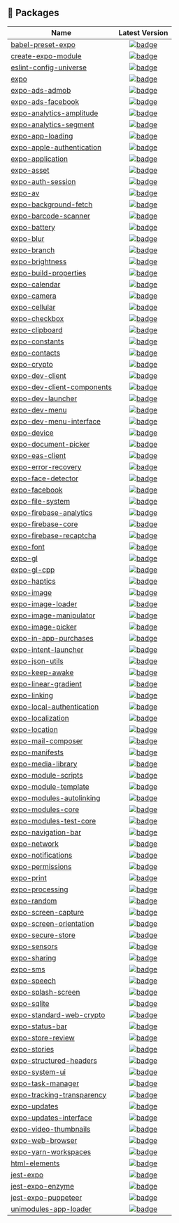 ## 📜 Packages

| Name                                                       | Latest Version                                                                                                                                      |
| ---------------------------------------------------------- | :-------------------------------------------------------------------------------------------------------------------------------------------------: |
| [babel-preset-expo](./babel-preset-expo)                   | [![badge](https://img.shields.io/npm/v/babel-preset-expo.svg?style=flat-square)](https://www.npmjs.com/package/babel-preset-expo)                   |
| [create-expo-module](./create-expo-module)                 | [![badge](https://img.shields.io/npm/v/create-expo-module.svg?style=flat-square)](https://www.npmjs.com/package/create-expo-module)                 |
| [eslint-config-universe](./eslint-config-universe)         | [![badge](https://img.shields.io/npm/v/eslint-config-universe.svg?style=flat-square)](https://www.npmjs.com/package/eslint-config-universe)         |
| [expo](./expo)                                             | [![badge](https://img.shields.io/npm/v/expo.svg?style=flat-square)](https://www.npmjs.com/package/expo)                                             |
| [expo-ads-admob](./expo-ads-admob)                         | [![badge](https://img.shields.io/npm/v/expo-ads-admob.svg?style=flat-square)](https://www.npmjs.com/package/expo-ads-admob)                         |
| [expo-ads-facebook](./expo-ads-facebook)                   | [![badge](https://img.shields.io/npm/v/expo-ads-facebook.svg?style=flat-square)](https://www.npmjs.com/package/expo-ads-facebook)                   |
| [expo-analytics-amplitude](./expo-analytics-amplitude)     | [![badge](https://img.shields.io/npm/v/expo-analytics-amplitude.svg?style=flat-square)](https://www.npmjs.com/package/expo-analytics-amplitude)     |
| [expo-analytics-segment](./expo-analytics-segment)         | [![badge](https://img.shields.io/npm/v/expo-analytics-segment.svg?style=flat-square)](https://www.npmjs.com/package/expo-analytics-segment)         |
| [expo-app-loading](./expo-app-loading)                     | [![badge](https://img.shields.io/npm/v/expo-app-loading.svg?style=flat-square)](https://www.npmjs.com/package/expo-app-loading)                     |
| [expo-apple-authentication](./expo-apple-authentication)   | [![badge](https://img.shields.io/npm/v/expo-apple-authentication.svg?style=flat-square)](https://www.npmjs.com/package/expo-apple-authentication)   |
| [expo-application](./expo-application)                     | [![badge](https://img.shields.io/npm/v/expo-application.svg?style=flat-square)](https://www.npmjs.com/package/expo-application)                     |
| [expo-asset](./expo-asset)                                 | [![badge](https://img.shields.io/npm/v/expo-asset.svg?style=flat-square)](https://www.npmjs.com/package/expo-asset)                                 |
| [expo-auth-session](./expo-auth-session)                   | [![badge](https://img.shields.io/npm/v/expo-auth-session.svg?style=flat-square)](https://www.npmjs.com/package/expo-auth-session)                   |
| [expo-av](./expo-av)                                       | [![badge](https://img.shields.io/npm/v/expo-av.svg?style=flat-square)](https://www.npmjs.com/package/expo-av)                                       |
| [expo-background-fetch](./expo-background-fetch)           | [![badge](https://img.shields.io/npm/v/expo-background-fetch.svg?style=flat-square)](https://www.npmjs.com/package/expo-background-fetch)           |
| [expo-barcode-scanner](./expo-barcode-scanner)             | [![badge](https://img.shields.io/npm/v/expo-barcode-scanner.svg?style=flat-square)](https://www.npmjs.com/package/expo-barcode-scanner)             |
| [expo-battery](./expo-battery)                             | [![badge](https://img.shields.io/npm/v/expo-battery.svg?style=flat-square)](https://www.npmjs.com/package/expo-battery)                             |
| [expo-blur](./expo-blur)                                   | [![badge](https://img.shields.io/npm/v/expo-blur.svg?style=flat-square)](https://www.npmjs.com/package/expo-blur)                                   |
| [expo-branch](./expo-branch)                               | [![badge](https://img.shields.io/npm/v/expo-branch.svg?style=flat-square)](https://www.npmjs.com/package/expo-branch)                               |
| [expo-brightness](./expo-brightness)                       | [![badge](https://img.shields.io/npm/v/expo-brightness.svg?style=flat-square)](https://www.npmjs.com/package/expo-brightness)                       |
| [expo-build-properties](./expo-build-properties)           | [![badge](https://img.shields.io/npm/v/expo-build-properties.svg?style=flat-square)](https://www.npmjs.com/package/expo-build-properties)           |
| [expo-calendar](./expo-calendar)                           | [![badge](https://img.shields.io/npm/v/expo-calendar.svg?style=flat-square)](https://www.npmjs.com/package/expo-calendar)                           |
| [expo-camera](./expo-camera)                               | [![badge](https://img.shields.io/npm/v/expo-camera.svg?style=flat-square)](https://www.npmjs.com/package/expo-camera)                               |
| [expo-cellular](./expo-cellular)                           | [![badge](https://img.shields.io/npm/v/expo-cellular.svg?style=flat-square)](https://www.npmjs.com/package/expo-cellular)                           |
| [expo-checkbox](./expo-checkbox)                           | [![badge](https://img.shields.io/npm/v/expo-checkbox.svg?style=flat-square)](https://www.npmjs.com/package/expo-checkbox)                           |
| [expo-clipboard](./expo-clipboard)                         | [![badge](https://img.shields.io/npm/v/expo-clipboard.svg?style=flat-square)](https://www.npmjs.com/package/expo-clipboard)                         |
| [expo-constants](./expo-constants)                         | [![badge](https://img.shields.io/npm/v/expo-constants.svg?style=flat-square)](https://www.npmjs.com/package/expo-constants)                         |
| [expo-contacts](./expo-contacts)                           | [![badge](https://img.shields.io/npm/v/expo-contacts.svg?style=flat-square)](https://www.npmjs.com/package/expo-contacts)                           |
| [expo-crypto](./expo-crypto)                               | [![badge](https://img.shields.io/npm/v/expo-crypto.svg?style=flat-square)](https://www.npmjs.com/package/expo-crypto)                               |
| [expo-dev-client](./expo-dev-client)                       | [![badge](https://img.shields.io/npm/v/expo-dev-client.svg?style=flat-square)](https://www.npmjs.com/package/expo-dev-client)                       |
| [expo-dev-client-components](./expo-dev-client-components) | [![badge](https://img.shields.io/npm/v/expo-dev-client-components.svg?style=flat-square)](https://www.npmjs.com/package/expo-dev-client-components) |
| [expo-dev-launcher](./expo-dev-launcher)                   | [![badge](https://img.shields.io/npm/v/expo-dev-launcher.svg?style=flat-square)](https://www.npmjs.com/package/expo-dev-launcher)                   |
| [expo-dev-menu](./expo-dev-menu)                           | [![badge](https://img.shields.io/npm/v/expo-dev-menu.svg?style=flat-square)](https://www.npmjs.com/package/expo-dev-menu)                           |
| [expo-dev-menu-interface](./expo-dev-menu-interface)       | [![badge](https://img.shields.io/npm/v/expo-dev-menu-interface.svg?style=flat-square)](https://www.npmjs.com/package/expo-dev-menu-interface)       |
| [expo-device](./expo-device)                               | [![badge](https://img.shields.io/npm/v/expo-device.svg?style=flat-square)](https://www.npmjs.com/package/expo-device)                               |
| [expo-document-picker](./expo-document-picker)             | [![badge](https://img.shields.io/npm/v/expo-document-picker.svg?style=flat-square)](https://www.npmjs.com/package/expo-document-picker)             |
| [expo-eas-client](./expo-eas-client)                       | [![badge](https://img.shields.io/npm/v/expo-eas-client.svg?style=flat-square)](https://www.npmjs.com/package/expo-eas-client)                       |
| [expo-error-recovery](./expo-error-recovery)               | [![badge](https://img.shields.io/npm/v/expo-error-recovery.svg?style=flat-square)](https://www.npmjs.com/package/expo-error-recovery)               |
| [expo-face-detector](./expo-face-detector)                 | [![badge](https://img.shields.io/npm/v/expo-face-detector.svg?style=flat-square)](https://www.npmjs.com/package/expo-face-detector)                 |
| [expo-facebook](./expo-facebook)                           | [![badge](https://img.shields.io/npm/v/expo-facebook.svg?style=flat-square)](https://www.npmjs.com/package/expo-facebook)                           |
| [expo-file-system](./expo-file-system)                     | [![badge](https://img.shields.io/npm/v/expo-file-system.svg?style=flat-square)](https://www.npmjs.com/package/expo-file-system)                     |
| [expo-firebase-analytics](./expo-firebase-analytics)       | [![badge](https://img.shields.io/npm/v/expo-firebase-analytics.svg?style=flat-square)](https://www.npmjs.com/package/expo-firebase-analytics)       |
| [expo-firebase-core](./expo-firebase-core)                 | [![badge](https://img.shields.io/npm/v/expo-firebase-core.svg?style=flat-square)](https://www.npmjs.com/package/expo-firebase-core)                 |
| [expo-firebase-recaptcha](./expo-firebase-recaptcha)       | [![badge](https://img.shields.io/npm/v/expo-firebase-recaptcha.svg?style=flat-square)](https://www.npmjs.com/package/expo-firebase-recaptcha)       |
| [expo-font](./expo-font)                                   | [![badge](https://img.shields.io/npm/v/expo-font.svg?style=flat-square)](https://www.npmjs.com/package/expo-font)                                   |
| [expo-gl](./expo-gl)                                       | [![badge](https://img.shields.io/npm/v/expo-gl.svg?style=flat-square)](https://www.npmjs.com/package/expo-gl)                                       |
| [expo-gl-cpp](./expo-gl-cpp)                               | [![badge](https://img.shields.io/npm/v/expo-gl-cpp.svg?style=flat-square)](https://www.npmjs.com/package/expo-gl-cpp)                               |
| [expo-haptics](./expo-haptics)                             | [![badge](https://img.shields.io/npm/v/expo-haptics.svg?style=flat-square)](https://www.npmjs.com/package/expo-haptics)                             |
| [expo-image](./expo-image)                                 | [![badge](https://img.shields.io/npm/v/expo-image.svg?style=flat-square)](https://www.npmjs.com/package/expo-image)                                 |
| [expo-image-loader](./expo-image-loader)                   | [![badge](https://img.shields.io/npm/v/expo-image-loader.svg?style=flat-square)](https://www.npmjs.com/package/expo-image-loader)                   |
| [expo-image-manipulator](./expo-image-manipulator)         | [![badge](https://img.shields.io/npm/v/expo-image-manipulator.svg?style=flat-square)](https://www.npmjs.com/package/expo-image-manipulator)         |
| [expo-image-picker](./expo-image-picker)                   | [![badge](https://img.shields.io/npm/v/expo-image-picker.svg?style=flat-square)](https://www.npmjs.com/package/expo-image-picker)                   |
| [expo-in-app-purchases](./expo-in-app-purchases)           | [![badge](https://img.shields.io/npm/v/expo-in-app-purchases.svg?style=flat-square)](https://www.npmjs.com/package/expo-in-app-purchases)           |
| [expo-intent-launcher](./expo-intent-launcher)             | [![badge](https://img.shields.io/npm/v/expo-intent-launcher.svg?style=flat-square)](https://www.npmjs.com/package/expo-intent-launcher)             |
| [expo-json-utils](./expo-json-utils)                       | [![badge](https://img.shields.io/npm/v/expo-json-utils.svg?style=flat-square)](https://www.npmjs.com/package/expo-json-utils)                       |
| [expo-keep-awake](./expo-keep-awake)                       | [![badge](https://img.shields.io/npm/v/expo-keep-awake.svg?style=flat-square)](https://www.npmjs.com/package/expo-keep-awake)                       |
| [expo-linear-gradient](./expo-linear-gradient)             | [![badge](https://img.shields.io/npm/v/expo-linear-gradient.svg?style=flat-square)](https://www.npmjs.com/package/expo-linear-gradient)             |
| [expo-linking](./expo-linking)                             | [![badge](https://img.shields.io/npm/v/expo-linking.svg?style=flat-square)](https://www.npmjs.com/package/expo-linking)                             |
| [expo-local-authentication](./expo-local-authentication)   | [![badge](https://img.shields.io/npm/v/expo-local-authentication.svg?style=flat-square)](https://www.npmjs.com/package/expo-local-authentication)   |
| [expo-localization](./expo-localization)                   | [![badge](https://img.shields.io/npm/v/expo-localization.svg?style=flat-square)](https://www.npmjs.com/package/expo-localization)                   |
| [expo-location](./expo-location)                           | [![badge](https://img.shields.io/npm/v/expo-location.svg?style=flat-square)](https://www.npmjs.com/package/expo-location)                           |
| [expo-mail-composer](./expo-mail-composer)                 | [![badge](https://img.shields.io/npm/v/expo-mail-composer.svg?style=flat-square)](https://www.npmjs.com/package/expo-mail-composer)                 |
| [expo-manifests](./expo-manifests)                         | [![badge](https://img.shields.io/npm/v/expo-manifests.svg?style=flat-square)](https://www.npmjs.com/package/expo-manifests)                         |
| [expo-media-library](./expo-media-library)                 | [![badge](https://img.shields.io/npm/v/expo-media-library.svg?style=flat-square)](https://www.npmjs.com/package/expo-media-library)                 |
| [expo-module-scripts](./expo-module-scripts)               | [![badge](https://img.shields.io/npm/v/expo-module-scripts.svg?style=flat-square)](https://www.npmjs.com/package/expo-module-scripts)               |
| [expo-module-template](./expo-module-template)             | [![badge](https://img.shields.io/npm/v/expo-module-template.svg?style=flat-square)](https://www.npmjs.com/package/expo-module-template)             |
| [expo-modules-autolinking](./expo-modules-autolinking)     | [![badge](https://img.shields.io/npm/v/expo-modules-autolinking.svg?style=flat-square)](https://www.npmjs.com/package/expo-modules-autolinking)     |
| [expo-modules-core](./expo-modules-core)                   | [![badge](https://img.shields.io/npm/v/expo-modules-core.svg?style=flat-square)](https://www.npmjs.com/package/expo-modules-core)                   |
| [expo-modules-test-core](./expo-modules-test-core)         | [![badge](https://img.shields.io/npm/v/expo-modules-test-core.svg?style=flat-square)](https://www.npmjs.com/package/expo-modules-test-core)         |
| [expo-navigation-bar](./expo-navigation-bar)               | [![badge](https://img.shields.io/npm/v/expo-navigation-bar.svg?style=flat-square)](https://www.npmjs.com/package/expo-navigation-bar)               |
| [expo-network](./expo-network)                             | [![badge](https://img.shields.io/npm/v/expo-network.svg?style=flat-square)](https://www.npmjs.com/package/expo-network)                             |
| [expo-notifications](./expo-notifications)                 | [![badge](https://img.shields.io/npm/v/expo-notifications.svg?style=flat-square)](https://www.npmjs.com/package/expo-notifications)                 |
| [expo-permissions](./expo-permissions)                     | [![badge](https://img.shields.io/npm/v/expo-permissions.svg?style=flat-square)](https://www.npmjs.com/package/expo-permissions)                     |
| [expo-print](./expo-print)                                 | [![badge](https://img.shields.io/npm/v/expo-print.svg?style=flat-square)](https://www.npmjs.com/package/expo-print)                                 |
| [expo-processing](./expo-processing)                       | [![badge](https://img.shields.io/npm/v/expo-processing.svg?style=flat-square)](https://www.npmjs.com/package/expo-processing)                       |
| [expo-random](./expo-random)                               | [![badge](https://img.shields.io/npm/v/expo-random.svg?style=flat-square)](https://www.npmjs.com/package/expo-random)                               |
| [expo-screen-capture](./expo-screen-capture)               | [![badge](https://img.shields.io/npm/v/expo-screen-capture.svg?style=flat-square)](https://www.npmjs.com/package/expo-screen-capture)               |
| [expo-screen-orientation](./expo-screen-orientation)       | [![badge](https://img.shields.io/npm/v/expo-screen-orientation.svg?style=flat-square)](https://www.npmjs.com/package/expo-screen-orientation)       |
| [expo-secure-store](./expo-secure-store)                   | [![badge](https://img.shields.io/npm/v/expo-secure-store.svg?style=flat-square)](https://www.npmjs.com/package/expo-secure-store)                   |
| [expo-sensors](./expo-sensors)                             | [![badge](https://img.shields.io/npm/v/expo-sensors.svg?style=flat-square)](https://www.npmjs.com/package/expo-sensors)                             |
| [expo-sharing](./expo-sharing)                             | [![badge](https://img.shields.io/npm/v/expo-sharing.svg?style=flat-square)](https://www.npmjs.com/package/expo-sharing)                             |
| [expo-sms](./expo-sms)                                     | [![badge](https://img.shields.io/npm/v/expo-sms.svg?style=flat-square)](https://www.npmjs.com/package/expo-sms)                                     |
| [expo-speech](./expo-speech)                               | [![badge](https://img.shields.io/npm/v/expo-speech.svg?style=flat-square)](https://www.npmjs.com/package/expo-speech)                               |
| [expo-splash-screen](./expo-splash-screen)                 | [![badge](https://img.shields.io/npm/v/expo-splash-screen.svg?style=flat-square)](https://www.npmjs.com/package/expo-splash-screen)                 |
| [expo-sqlite](./expo-sqlite)                               | [![badge](https://img.shields.io/npm/v/expo-sqlite.svg?style=flat-square)](https://www.npmjs.com/package/expo-sqlite)                               |
| [expo-standard-web-crypto](./expo-standard-web-crypto)     | [![badge](https://img.shields.io/npm/v/expo-standard-web-crypto.svg?style=flat-square)](https://www.npmjs.com/package/expo-standard-web-crypto)     |
| [expo-status-bar](./expo-status-bar)                       | [![badge](https://img.shields.io/npm/v/expo-status-bar.svg?style=flat-square)](https://www.npmjs.com/package/expo-status-bar)                       |
| [expo-store-review](./expo-store-review)                   | [![badge](https://img.shields.io/npm/v/expo-store-review.svg?style=flat-square)](https://www.npmjs.com/package/expo-store-review)                   |
| [expo-stories](./expo-stories)                             | [![badge](https://img.shields.io/npm/v/expo-stories.svg?style=flat-square)](https://www.npmjs.com/package/expo-stories)                             |
| [expo-structured-headers](./expo-structured-headers)       | [![badge](https://img.shields.io/npm/v/expo-structured-headers.svg?style=flat-square)](https://www.npmjs.com/package/expo-structured-headers)       |
| [expo-system-ui](./expo-system-ui)                         | [![badge](https://img.shields.io/npm/v/expo-system-ui.svg?style=flat-square)](https://www.npmjs.com/package/expo-system-ui)                         |
| [expo-task-manager](./expo-task-manager)                   | [![badge](https://img.shields.io/npm/v/expo-task-manager.svg?style=flat-square)](https://www.npmjs.com/package/expo-task-manager)                   |
| [expo-tracking-transparency](./expo-tracking-transparency) | [![badge](https://img.shields.io/npm/v/expo-tracking-transparency.svg?style=flat-square)](https://www.npmjs.com/package/expo-tracking-transparency) |
| [expo-updates](./expo-updates)                             | [![badge](https://img.shields.io/npm/v/expo-updates.svg?style=flat-square)](https://www.npmjs.com/package/expo-updates)                             |
| [expo-updates-interface](./expo-updates-interface)         | [![badge](https://img.shields.io/npm/v/expo-updates-interface.svg?style=flat-square)](https://www.npmjs.com/package/expo-updates-interface)         |
| [expo-video-thumbnails](./expo-video-thumbnails)           | [![badge](https://img.shields.io/npm/v/expo-video-thumbnails.svg?style=flat-square)](https://www.npmjs.com/package/expo-video-thumbnails)           |
| [expo-web-browser](./expo-web-browser)                     | [![badge](https://img.shields.io/npm/v/expo-web-browser.svg?style=flat-square)](https://www.npmjs.com/package/expo-web-browser)                     |
| [expo-yarn-workspaces](./expo-yarn-workspaces)             | [![badge](https://img.shields.io/npm/v/expo-yarn-workspaces.svg?style=flat-square)](https://www.npmjs.com/package/expo-yarn-workspaces)             |
| [html-elements](./html-elements)                           | [![badge](https://img.shields.io/npm/v/html-elements.svg?style=flat-square)](https://www.npmjs.com/package/html-elements)                           |
| [jest-expo](./jest-expo)                                   | [![badge](https://img.shields.io/npm/v/jest-expo.svg?style=flat-square)](https://www.npmjs.com/package/jest-expo)                                   |
| [jest-expo-enzyme](./jest-expo-enzyme)                     | [![badge](https://img.shields.io/npm/v/jest-expo-enzyme.svg?style=flat-square)](https://www.npmjs.com/package/jest-expo-enzyme)                     |
| [jest-expo-puppeteer](./jest-expo-puppeteer)               | [![badge](https://img.shields.io/npm/v/jest-expo-puppeteer.svg?style=flat-square)](https://www.npmjs.com/package/jest-expo-puppeteer)               |
| [unimodules-app-loader](./unimodules-app-loader)           | [![badge](https://img.shields.io/npm/v/unimodules-app-loader.svg?style=flat-square)](https://www.npmjs.com/package/unimodules-app-loader)           |
